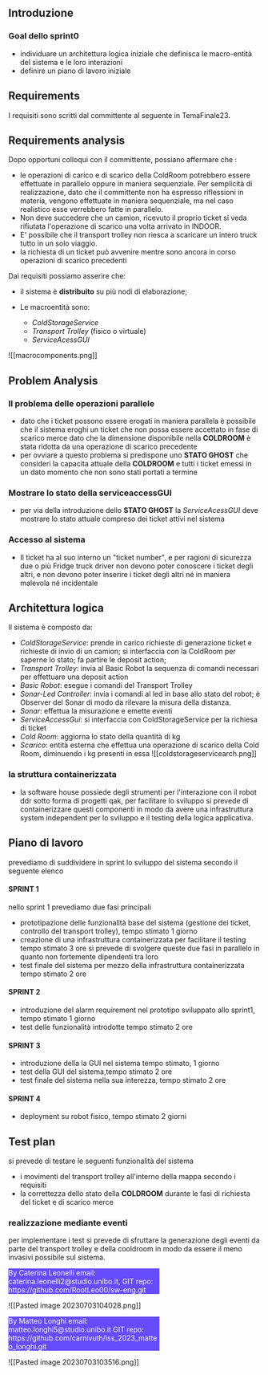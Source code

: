 ## Introduzione
### Goal dello sprint0

- individuare un architettura logica iniziale che definisca le macro-entità del sistema e le loro interazioni
- definire un piano di lavoro iniziale 


## Requirements

I requisiti sono scritti dal committente al seguente in TemaFinale23.

## Requirements analysis

Dopo opportuni colloqui con il committente, possiano affermare che :
- <div class="kp"> le operazioni di carico e di scarico della ColdRoom potrebbero essere effettuate in parallelo oppure in maniera sequenziale. Per semplicità di realizzazione, dato che il committente non ha espresso riflessioni in materia, vengono effettuate in maniera sequenziale, ma nel caso realistico esse verrebbero fatte in parallelo.</div>

- <div class="kp"> Non deve succedere che un camion, ricevuto il proprio ticket si veda rifiutata l'operazione di scarico una volta arrivato in INDOOR.</div>
- <div class="kp">E' possibile che il transport trolley non riesca a scaricare un intero truck tutto in un solo viaggio. </div>
- <div class="kp">la richiesta di un ticket può avvenire mentre sono ancora in corso operazioni di scarico precedenti</div>


Dai requisiti possiamo asserire che:
-  il sistema è **distribuito** su più nodi di elaborazione;
	
- Le macroentità sono:
	- *ColdStorageService*
	- *Transport Trolley* (fisico o virtuale)
	- *ServiceAcessGUI* 

![[macrocomponents.png]]

## Problem Analysis
### Il problema delle operazioni parallele
- dato che i ticket possono essere erogati in maniera parallela è possibile che il sistema eroghi un ticket che non possa essere accettato in fase di scarico merce dato che la dimensione disponibile nella **COLDROOM** è stata ridotta da una operazione di scarico precedente
- per ovviare a questo problema si predispone uno **STATO GHOST** che consideri la capacita attuale della **COLDROOM** e tutti i ticket emessi in un dato momento che non sono stati portati a termine
### Mostrare lo stato della serviceaccessGUI
- per via della introduzione dello **STATO GHOST** la *ServiceAcessGUI* deve mostrare lo stato attuale compreso dei ticket attivi nel sistema
### Accesso al sistema
- Il ticket ha al suo interno un "ticket number", e per ragioni di sicurezza due o più Fridge truck driver non devono poter conoscere i ticket degli altri, e non devono poter inserire i ticket degli altri né in maniera malevola né incidentale 

## Architettura logica
Il sistema è composto da:
  - *ColdStorageService*: prende in carico richieste di generazione ticket e richieste di invio di un camion; si interfaccia con la ColdRoom per saperne lo stato; fa partire le deposit action;
  - *Transport Trolley*: invia al Basic Robot la sequenza di comandi necessari per effettuare una deposit action
  - *Basic Robot*: esegue i comandi del Transport Trolley
  - *Sonar-Led Controller*: invia i comandi al led in base allo stato del robot; è Observer del Sonar di modo da rilevare la misura della distanza.
  - *Sonar*: effettua la misurazione e emette eventi
  - *ServiceAccessGui*: si interfaccia con ColdStorageService per la richiesa di ticket
  - *Cold Room*: aggiorna lo stato della quantità di kg
  - *Scarico*: entità esterna che effettua una operazione di scarico della Cold Room, diminuendo i kg presenti in essa
![[coldstorageservicearch.png]]
### la struttura containerizzata
- la software house possiede degli strumenti per l'interazione con il robot ddr sotto forma di progetti qak, per facilitare lo sviluppo si prevede di containerizzare questi componenti in modo da avere una infrastruttura system independent per lo sviluppo e il testing della logica applicativa.
## Piano di lavoro
prevediamo di suddividere in sprint lo sviluppo del sistema secondo il seguente elenco
#### SPRINT 1
nello sprint 1 prevediamo due fasi principali 
- prototipazione delle funzionalità base del sistema (gestione dei ticket, controllo del transport trolley), tempo stimato <span class="brown">1 giorno</span> 
- creazione di una infrastruttura containerizzata per facilitare il testing tempo stimato 3 ore
si prevede di svolgere queste due fasi in parallelo in quanto non fortemente dipendenti tra loro
- test finale del sistema per mezzo della infrastruttura containerizzata tempo stimato 2 ore
#### SPRINT 2
- introduzione del alarm requirement nel prototipo sviluppato allo sprint1, tempo stimato 1 giorno
- test delle funzionalità introdotte tempo stimato 2 ore
#### SPRINT 3
- introduzione della  la GUI nel sistema tempo stimato, 1 giorno
- test della GUI del sistema,tempo stimato  2 ore
- test finale del sistema nella sua interezza, tempo stimato 2 ore
#### SPRINT 4
- deployment su robot fisico, tempo stimato 2 giorni

## Test plan
si prevede di testare le seguenti funzionalità del sistema
- i movimenti del transport trolley all'interno della mappa secondo i requisiti
- la correttezza dello stato della  **COLDROOM** durante le fasi di richiesta del ticket e di scarico merce
### realizzazione mediante eventi 
per implementare i test si prevede di sfruttare la generazione degli eventi da parte del transport trolley e della cooldroom in modo da essere il meno invasivi possibile sul sistema.

<div style="background-color:rgba(86, 56, 253, 0.9); width:60%;text-align:left;color:white">
        By Caterina Leonelli email: caterina.leonelli2@studio.unibo.it,
        GIT repo: https://github.com/RootLeo00/sw-eng.git
    </div>

![[Pasted image 20230703104028.png]]

<div style="background-color:rgba(86, 56, 253, 0.9); width:60%;text-align:left;color:white">
By Matteo Longhi email: matteo.longhi5@studio.unibo.it
GIT repo: https://github.com/carnivuth/iss_2023_matteo_longhi.git
</div>


![[Pasted image 20230703103516.png]]